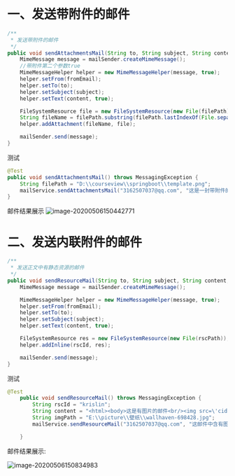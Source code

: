 # 一、发送带附件的邮件

```java
/**
 * 发送带附件的邮件
 */
public void sendAttachmentsMail(String to, String subject, String content, String filePath) throws MessagingException {
    MimeMessage message = mailSender.createMimeMessage();
    //带附件第二个参数true
    MimeMessageHelper helper = new MimeMessageHelper(message, true);
    helper.setFrom(fromEmail);
    helper.setTo(to);
    helper.setSubject(subject);
    helper.setText(content, true);

    FileSystemResource file = new FileSystemResource(new File(filePath));
    String fileName = filePath.substring(filePath.lastIndexOf(File.separator));
    helper.addAttachment(fileName, file);

    mailSender.send(message);
}
```

测试

```java
@Test
public void sendAttachmentsMail() throws MessagingException {
    String filePath = "D:\\courseview\\springboot\\template.png";
    mailService.sendAttachmentsMail("3162507037@qq.com", "这是一封带附件的邮件", "邮件中有附件，请注意查收！", filePath);
}
```

邮件结果展示
![image-20200506150442771](C:\Users\LIM\AppData\Roaming\Typora\typora-user-images\image-20200506150442771.png)

# 二、发送内联附件的邮件

```java
/**
 * 发送正文中有静态资源的邮件
 */
public void sendResourceMail(String to, String subject, String content, String rscPath, String rscId) throws MessagingException {
    MimeMessage message = mailSender.createMimeMessage();

    MimeMessageHelper helper = new MimeMessageHelper(message, true);
    helper.setFrom(fromEmail);
    helper.setTo(to);
    helper.setSubject(subject);
    helper.setText(content, true);

    FileSystemResource res = new FileSystemResource(new File(rscPath));
    helper.addInline(rscId, res);

    mailSender.send(message);
}
```

测试

```java
@Test
    public void sendResourceMail() throws MessagingException {
        String rscId = "krislin";
        String content = "<html><body>这是有图片的邮件<br/><img src=\'cid:" + rscId + "\' ></body></html>";
        String imgPath = "E:\\picture\\壁纸\\wallhaven-698428.jpg";
        mailService.sendResourceMail("3162507037@qq.com", "这邮件中含有图片", content, imgPath, rscId);

    }
```

邮件结果展示:

![image-20200506150834983](C:\Users\LIM\AppData\Roaming\Typora\typora-user-images\image-20200506150834983.png)